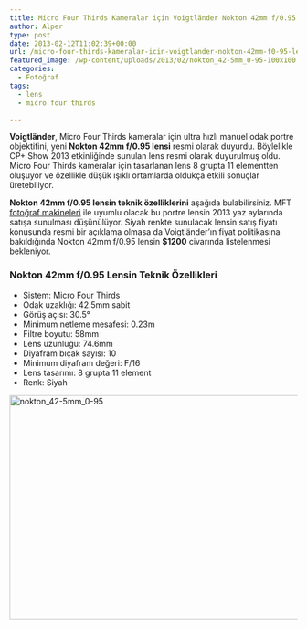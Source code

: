 ```yaml
---
title: Micro Four Thirds Kameralar için Voigtländer Nokton 42mm f/0.95 Lens Duyuruldu
author: Alper
type: post
date: 2013-02-12T11:02:39+00:00
url: /micro-four-thirds-kameralar-icin-voigtlander-nokton-42mm-f0-95-lens-duyuruldu/
featured_image: /wp-content/uploads/2013/02/nokton_42-5mm_0-95-100x100.jpg
categories:
  - Fotoğraf
tags:
  - lens
  - micro four thirds

---
```

**Voigtländer**, Micro Four Thirds kameralar için ultra hızlı manuel odak portre objektifini, yeni **Nokton 42mm f/0.95 lensi** resmi olarak duyurdu. Böylelikle CP+ Show 2013 etkinliğinde sunulan lens resmi olarak duyurulmuş oldu. Micro Four Thirds kameralar için tasarlanan lens 8 grupta 11 elementten oluşuyor ve özellikle düşük ışıklı ortamlarda oldukça etkili sonuçlar üretebiliyor.

**Nokton 42mm f/0.95 lensin teknik özelliklerini** aşağıda bulabilirsiniz. MFT [fotoğraf makineleri][1] ile uyumlu olacak bu portre lensin 2013 yaz aylarında satışa sunulması düşünülüyor. Siyah renkte sunulacak lensin satış fiyatı konusunda resmi bir açıklama olmasa da Voigtländer&#8217;ın fiyat politikasına bakıldığında Nokton 42mm f/0.95 lensin **$1200** civarında listelenmesi bekleniyor.

### Nokton 42mm f/0.95 Lensin Teknik Özellikleri

  * Sistem: Micro Four Thirds
  * Odak uzaklığı: 42.5mm sabit
  * Görüş açısı: 30.5°
  * Minimum netleme mesafesi: 0.23m
  * Filtre boyutu: 58mm
  * Lens uzunluğu: 74.6mm
  * Diyafram bıçak sayısı: 10
  * Minimum diyafram değeri: F/16
  * Lens tasarımı: 8 grupta 11 element
  * Renk: Siyah

<img class="aligncenter size-full wp-image-11823" alt="nokton_42-5mm_0-95" src="https://www.murekkep.org/wp-content/uploads/2013/02/nokton_42-5mm_0-95.jpg" width="550" height="393" srcset="https://www.murekkep.org/wp-content/uploads/2013/02/nokton_42-5mm_0-95.jpg 550w, https://www.murekkep.org/wp-content/uploads/2013/02/nokton_42-5mm_0-95-400x285.jpg 400w, https://www.murekkep.org/wp-content/uploads/2013/02/nokton_42-5mm_0-95-50x35.jpg 50w, https://www.murekkep.org/wp-content/uploads/2013/02/nokton_42-5mm_0-95-125x89.jpg 125w, https://www.murekkep.org/wp-content/uploads/2013/02/nokton_42-5mm_0-95-279x200.jpg 279w, https://www.murekkep.org/wp-content/uploads/2013/02/nokton_42-5mm_0-95-426x305.jpg 426w" sizes="(max-width: 550px) 100vw, 550px" />

 [1]: https://www.murekkep.org/kamera "fotoğraf makineleri"